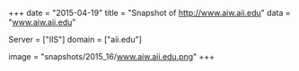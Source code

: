 
+++
date = "2015-04-19"
title = "Snapshot of http://www.aiw.aii.edu"
data = "www.aiw.aii.edu"

Server = ["IIS"]
domain = ["aii.edu"]

  image = "snapshots/2015_16/www.aiw.aii.edu.png"
+++
#
